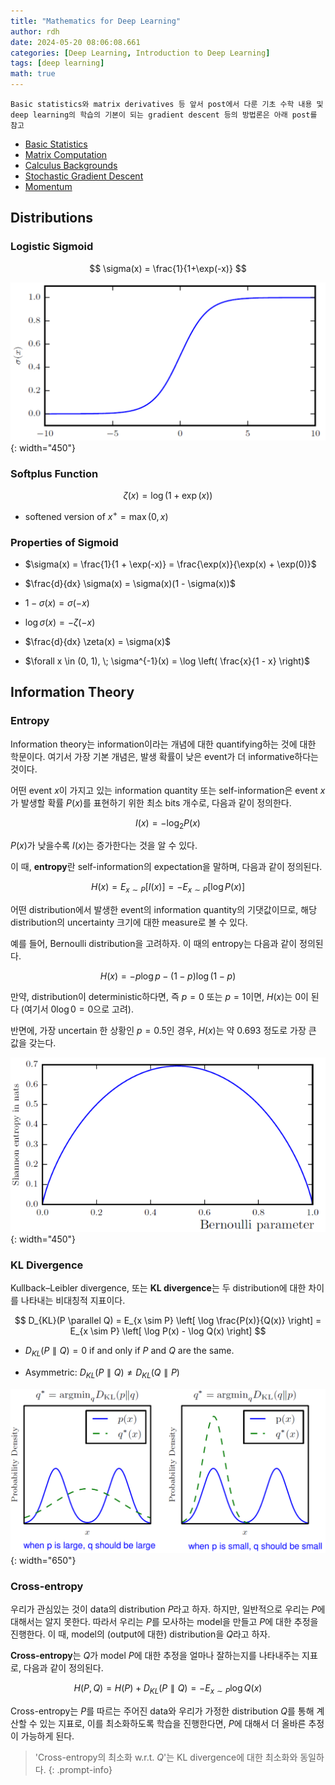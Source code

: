 ```yaml
---
title: "Mathematics for Deep Learning"
author: rdh
date: 2024-05-20 08:06:08.661
categories: [Deep Learning, Introduction to Deep Learning]
tags: [deep learning]
math: true
---
```


`Basic statistics와 matrix derivatives 등 앞서 post에서 다룬 기초 수학 내용 및 deep learning의 학습의 기본이 되는 gradient descent 등의 방법론은 아래 post를 참고`

* [Basic Statistics](https://rohdonghyun.github.io/categories/introduction-to-statistics/)
* [Matrix Computation](https://rohdonghyun.github.io/posts/Matrix-Computation/)
* [Calculus Backgrounds](https://rohdonghyun.github.io/posts/Calculus-Backgrounds/)
* [Stochastic Gradient Descent](https://rohdonghyun.github.io/posts/Stochastic-Gradient-Descent/)
* [Momentum](https://rohdonghyun.github.io/posts/Momentum/)

## Distributions 
### Logistic Sigmoid

$$
\sigma(x) = \frac{1}{1+\exp(-x)}
$$

![](/assets/img/mathematics-for-deep-learning-01.png){: width="450"}

### Softplus Function

$$
\zeta(x) = \log(1+\exp(x))
$$

* softened version of $x^+ = \max(0,x)$

### Properties of Sigmoid

* $\sigma(x) = \frac{1}{1 + \exp(-x)} = \frac{\exp(x)}{\exp(x) + \exp(0)}$

* $\frac{d}{dx} \sigma(x) = \sigma(x)(1 - \sigma(x))$

* $1 - \sigma(x) = \sigma(-x)$

* $\log \sigma(x) = -\zeta(-x)$

* $\frac{d}{dx} \zeta(x) = \sigma(x)$

* $\forall x \in (0, 1), \; \sigma^{-1}(x) = \log \left( \frac{x}{1 - x} \right)$

## Information Theory
### Entropy
Information theory는 information이라는 개념에 대한 quantifying하는 것에 대한 학문이다. 여기서 가장 기본 개념은, 발생 확률이 낮은 event가 더 informative하다는 것이다.

어떤 event $x$이 가지고 있는 information quantity 또는 self-information은 event $x$가 발생할 확률 $P(x)$를 표현하기 위한 최소 bits 개수로, 다음과 같이 정의한다. 

$$
I(x) = -\log_2 P(x)
$$

$P(x)$가 낮을수록 $I(x)$는 증가한다는 것을 알 수 있다.

이 때, **entropy**란 self-information의 expectation을 말하며, 다음과 같이 정의된다. 

$$
H(x) = E_{x \sim P} [I(x)] = -E_{x \sim P} [\log P(x)]
$$

어떤 distribution에서 발생한 event의 information quantity의 기댓값이므로, 해당 distribution의 uncertainty 크기에 대한 measure로 볼 수 있다.

예를 들어, Bernoulli distribution을 고려하자. 이 때의 entropy는 다음과 같이 정의된다.

$$
H(x) = -p\log p - (1-p) \log (1-p)
$$

만약, distribution이 deterministic하다면, 즉 $p=0$ 또는 $p=1$이면, $H(x)$는 0이 된다 (여기서 $0\log 0 = 0$으로 고려).

반면에, 가장 uncertain 한 상황인 $p=0.5$인 경우, $H(x)$는 약 0.693 정도로 가장 큰 값을 갖는다.

![](/assets/img/mathematics-for-deep-learning-02.png){: width="450"}

### KL Divergence
Kullback–Leibler divergence, 또는 **KL divergence**는 두 distribution에 대한 차이를 나타내는 비대칭적 지표이다.

$$
D_{KL}(P \parallel Q) = E_{x \sim P} \left[ \log \frac{P(x)}{Q(x)} \right] = E_{x \sim P} \left[ \log P(x) - \log Q(x) \right]
$$

* $D_{KL}(P \parallel Q) = 0$ if and only if $P$ and $Q$ are the same.

* Asymmetric: $D_{KL}(P \parallel Q) \ne D_{KL}(Q \parallel P)$

![](/assets/img/mathematics-for-deep-learning-03.png){: width="650"}

### Cross-entropy
우리가 관심있는 것이 data의 distribution $P$라고 하자. 하지만, 일반적으로 우리는 $P$에 대해서는 알지 못한다. 따라서 우리는 $P$를 모사하는 model을 만들고 $P$에 대한 추정을 진행한다. 이 때, model의 (output에 대한) distribution을 $Q$라고 하자.

**Cross-entropy**는 $Q$가 model $P$에 대한 추정을 얼마나 잘하는지를 나타내주는 지표로, 다음과 같이 정의된다.

$$
H(P,Q) = H(P) + D_{KL}(P \parallel Q) = -E_{x \sim P} \log Q(x)
$$

Cross-entropy는 $P$를 따르는 주어진 data와 우리가 가정한 distribution $Q$를 통해 계산할 수 있는 지표로, 이를 최소화하도록 학습을 진행한다면, $P$에 대해서 더 올바른 추정이 가능하게 된다.

> 'Cross-entropy의 최소화 w.r.t. $Q$'는 KL divergence에 대한 최소화와 동일하다.
{: .prompt-info}
